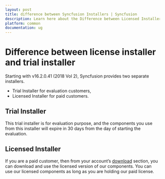 ```yaml
---
layout: post
title: difference between Syncfusion Installers | Syncfusion
description: Learn here about the Difference between Licensed Installer and Trial Installer.
platform: common
documentation: ug
--- 
```


# Difference between license installer and trial installer

Starting with v16.2.0.41 (2018 Vol 2), Syncfusion provides two separate installers.

   -	Trial Installer for evaluation customers,
   -	Licensed Installer for paid customers.

## Trial Installer

This trial installer is for evaluation purpose, and the components you use from this installer will expire in 30 days from the day of starting the evaluation. 

## Licensed Installer

If you are a paid customer, then from your account’s [download](https://www.syncfusion.com/account/downloads) section, you can download and use the licensed version of our components. You can use our licensed components as long as you are holding our paid license.
